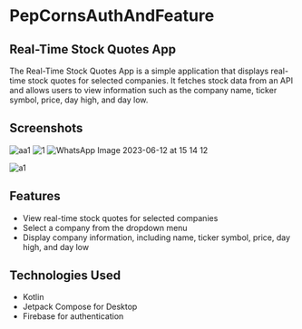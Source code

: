 # PepCornsAuthAndFeature
## Real-Time Stock Quotes App

The Real-Time Stock Quotes App is a simple application that displays real-time stock quotes for selected companies. It fetches stock data from an API and allows users to view information such as the company name, ticker symbol, price, day high, and day low.

## Screenshots
![aa1](https://github.com/MAX-dev2020/PepCornsAuthAndFeature/assets/60339025/eed9ef16-e0ef-41e6-83cf-3292066b05ce)
![1](https://github.com/MAX-dev2020/PepCornsAuthAndFeature/assets/60339025/dd4daa50-4ced-4122-97e2-b1a92116cefd)
![WhatsApp Image 2023-06-12 at 15 14 12](https://github.com/MAX-dev2020/PepCornsAuthAndFeature/assets/60339025/75e417d4-e8ba-4278-b2b8-cea5b04c99c2)

![a1](https://github.com/MAX-dev2020/PepCornsAuthAndFeature/assets/60339025/236d4da0-d7fd-46c2-8d7e-837e91da05e1)

## Features

- View real-time stock quotes for selected companies
- Select a company from the dropdown menu
- Display company information, including name, ticker symbol, price, day high, and day low

## Technologies Used

- Kotlin
- Jetpack Compose for Desktop
- Firebase for authentication
